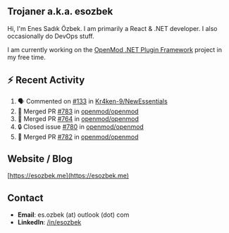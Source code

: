 ##  Trojaner a.k.a. esozbek
Hi, I'm Enes Sadık Özbek. I am primarily a React & .NET developer. I also occasionally do DevOps stuff.

I am currently working on the [OpenMod .NET Plugin Framework](https://github.com/openmod/openmod) project in my free time. 

## :zap: Recent Activity

<!--START_SECTION:activity-->
1. 🗣 Commented on [#133](https://github.com/Kr4ken-9/NewEssentials/issues/133#issuecomment-1787097741) in [Kr4ken-9/NewEssentials](https://github.com/Kr4ken-9/NewEssentials)
2. 🎉 Merged PR [#783](https://github.com/openmod/openmod/pull/783) in [openmod/openmod](https://github.com/openmod/openmod)
3. 🎉 Merged PR [#764](https://github.com/openmod/openmod/pull/764) in [openmod/openmod](https://github.com/openmod/openmod)
4. 🔒 Closed issue [#780](https://github.com/openmod/openmod/issues/780) in [openmod/openmod](https://github.com/openmod/openmod)
5. 🎉 Merged PR [#782](https://github.com/openmod/openmod/pull/782) in [openmod/openmod](https://github.com/openmod/openmod)
<!--END_SECTION:activity-->

## Website / Blog
[https://esozbek.me](https://esozbek.me)

## Contact
- **Email**: es.ozbek (at) outlook (dot) com
- **LinkedIn**: [/in/esozbek](https://linkedin.com/in/esozbek)
